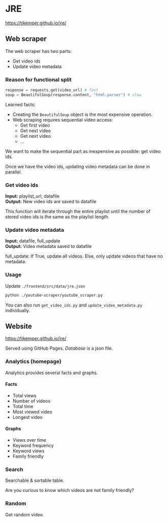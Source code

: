# JRE
https://tjkemper.github.io/jre/

## Web scraper
The web scraper has two parts:
* Get video ids
* Update video metadata

### Reason for functional split

```python
response = requests.get(video_url) # fast
soup = BeautifulSoup(response.content, "html.parser") # slow
```

Learned facts:
* Creating the `BeautifulSoup` object is the most expensive operation.
* Web scraping requires sequential video access: 
  * Get first video
  * Get next video
  * Get next video
  * ...

We want to make the sequential part as inexpensive as possible: get video ids.

Once we have the video ids, updating video metadata can be done in parallel.

### Get video ids
**Input:** playlist_url, datafile  
**Output:** New video ids are saved to datafile

This function will iterate through the entire playlist until the number of stored video ids is the same as the playlist length.

### Update video metadata
**Input:** datafile, full_update  
**Output:** Video metadata saved to datafile

full_update: If True, update all videos.  Else, only update videos that have no metadata.

### Usage
Update `./frontend/src/data/jre.json`
```sh
python ./youtube-scraper/youtube_scraper.py
```

You can also run `get_video_ids.py` and `update_video_metadata.py` individually.

## Website
https://tjkemper.github.io/jre/

Served using GitHub Pages.  *Database* is a json file.

### Analytics (homepage)
Analytics provides several facts and graphs.

#### Facts
* Total views
* Number of videos
* Total time
* Most viewed video
* Longest video

#### Graphs
* Views over time
* Keyword frequency
* Keyword views
* Family friendly

### Search
Searchable & sortable table.

Are you curious to know which videos are not family friendly?

### Random
Get random video.
